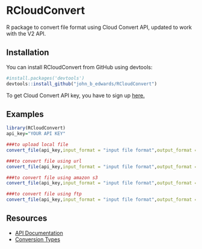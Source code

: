 # RCloudConvert

R package to convert file format using Cloud Convert API, updated to work with
the V2 API.

## Installation

You can install RCloudConvert from GitHub using devtools:
```R
#install.packages('devtools')
devtools::install_github("john_b_edwards/RCloudConvert")
```
To get Cloud Convert API key, you have to sign up [here.](https://cloudconvert.com/)

## Examples

```R
library(RCloudConvert)
api_key="YOUR API KEY"

###to upload local file
convert_file(api_key,input_format = "input file format",output_format = "output file format",input="upload",file="path/to/file/filename.extension",dest_file = "path/to/file/output_filename.extension")

###to convert file using url
convert_file(api_key,input_format = "input file format",output_format = "output file format",input="download",file="url",dest_file = "path/to/file/output_filename.extension")

###to convert file using amazon s3
convert_file(api_key,input_format = "input file format",output_format = "output file format",input="s3",file="path/to/file/filename.extension",dest_file = "path/to/file/output_filename.extension",input_s3_accesskeyid = "s3 accesskeyid",input_s3_secretaccesskey = "s3 secretaccesskey",input_s3_bucket = "s3 bucket")

###to convert file using ftp
convert_file(api_key,input_format = "input file format",output_format = "output file format",input="ftp",file="path/to/file/filename.extension",dest_file = "path/to/file/output_filename.extension",input_ftp_host = "ftp host",input_ftp_port = "ftp port",input_ftp_user = "username",input_ftp_password = "password")
```

## Resources
* [API Documentation](https://cloudconvert.com/api/v2#overview)
* [Conversion Types](https://cloudconvert.com/api/v2/convert#convert-formats)
